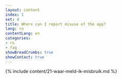 ```yaml
---
layout: content
index: 1
set: 4
title: Where can I report misuse of the app? 
lang: ro
contentLang: en
categories:
- ro
- faq
showBreadCrumbs: true
showContact: true
---
```

{% include content/21-waar-meld-ik-misbruik.md %}
